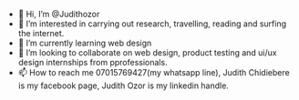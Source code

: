 - 👋 Hi, I’m @Judithozor
- 👀 I’m interested in carrying out research, travelling, reading and surfing the internet. 
- 🌱 I’m currently learning web design
- 💞️ I’m looking to collaborate on web design, product testing and ui/ux design internships from pprofessionals. 
- 📫 How to reach me 07015769427(my whatsapp line), Judith Chidiebere is my facebook page, Judith Ozor is my linkedin handle. 

<!---
Judithozor/Judithozor is a ✨ special ✨ repository because its `README.md` (this file) appears on your GitHub profile.
You can click the Preview link to take a look at your changes.
--->
